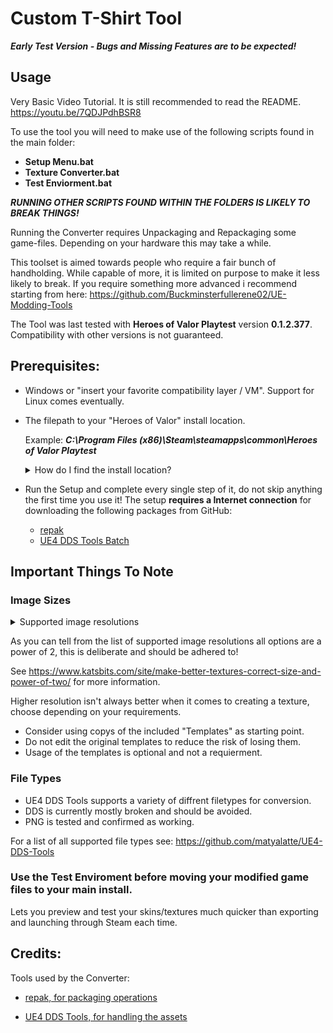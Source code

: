 # Custom T-Shirt Tool

***Early Test Version - Bugs and Missing Features are to be expected!***

## Usage

Very Basic Video Tutorial. It is still recommended to read the README.
https://youtu.be/7QDJPdhBSR8

To use the tool you will need to make use of the following scripts found in the main folder:

- **Setup Menu.bat**
- **Texture Converter.bat**
- **Test Enviorment.bat**

***RUNNING OTHER SCRIPTS FOUND WITHIN THE FOLDERS IS LIKELY TO BREAK THINGS!***

Running the Converter requires Unpackaging and Repackaging some game-files. Depending on your hardware this may take a while.

This toolset is aimed towards people who require a fair bunch of handholding. While capable of more, it is limited on purpose to make it less likely to break. If you require something more advanced i recommend starting from here: https://github.com/Buckminsterfullerene02/UE-Modding-Tools


The Tool was last tested with **Heroes of Valor Playtest** version **0.1.2.377**. Compatibility with other versions is not guaranteed.


## Prerequisites:

- Windows or "insert your favorite compatibility layer / VM". Support for Linux comes eventually.

- The filepath to your "Heroes of Valor" install location.
    
    Example: ***C:\Program Files (x86)\Steam\steamapps\common\Heroes of Valor Playtest***

    <details>
        <summary>How do I find the install location?</summary>
        <ul>
            <li>Launch the <strong>Steam client</strong> on your computer</li>
            <li>Click on <strong>Library</strong> to see all installed games</li>
            <li>Right-click on <strong>Heroes of Valor Playtest</strong></li>
            <li>Select <strong>Properties</strong> from the context menu</li>
            <li>In the Properties window, go to the <strong>Installed Files</strong> tab</li>
            <li>Click on the <strong>Browse...</strong> button</li>
            <li>Right-click <strong>Heroes of Valor Playtest</strong> in the address bar. Click copy address</li>
        </ul>
    </details>

- Run the Setup and complete every single step of it, do not skip anything the first time you use it! The setup **requires a Internet connection** for downloading the following packages from GitHub:

	- [repak](https://github.com/trumank/repak/releases/tag/v0.2.2)
	- [UE4 DDS Tools Batch](https://github.com/matyalatte/UE4-DDS-Tools/releases/tag/v0.6.1)

## Important Things To Note

### Image Sizes

<details>
        <summary>Supported image resolutions</summary>
        <ul>
            <li>128x128</li>
            <li>256x256</li>
            <li>512x512</li>
            <li>1024x1024</li>
            <li>2048x2028</li>
        </ul>
    </details>

As you can tell from the list of supported image resolutions all options are a power of 2, this is deliberate and should be adhered to!

See https://www.katsbits.com/site/make-better-textures-correct-size-and-power-of-two/ for more information.

Higher resolution isn't always better when it comes to creating a texture, choose depending on your requirements.

- Consider using copys of the included "Templates" as starting point.
- Do not edit the original templates to reduce the risk of losing them.
- Usage of the templates is optional and not a requierment.

### File Types

- UE4 DDS Tools supports a variety of diffrent filetypes for conversion.
- DDS is currently mostly broken and should be avoided.
- PNG is tested and confirmed as working.

For a list of all supported file types see: https://github.com/matyalatte/UE4-DDS-Tools


### Use the Test Enviroment before moving your modified game files to your main install.

Lets you preview and test your skins/textures much quicker than exporting and launching through Steam each time.


## Credits:

Tools used by the Converter:

- [repak, for packaging operations](https://github.com/trumank/repak)

- [UE4 DDS Tools, for handling the assets](https://github.com/matyalatte/UE4-DDS-Tools)
